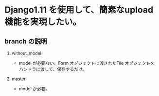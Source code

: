 # Django1.11 を使用して、簡素なupload 機能を実現したい。
## branch の説明

1. without_model
	- model が必要ない。Form オブジェクトに渡されたFile オブジェクトをハンドラに渡して、保存するだけ。

2. master
	- model が必要。
